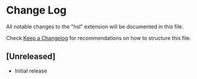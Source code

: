 # Change Log

All notable changes to the "hsl" extension will be documented in this file.

Check [Keep a Changelog](http://keepachangelog.com/) for recommendations on how to structure this file.

## [Unreleased]

- Initial release